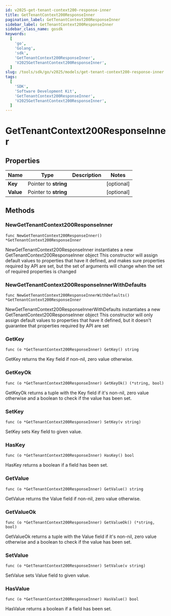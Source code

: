 ```yaml
---
id: v2025-get-tenant-context200-response-inner
title: GetTenantContext200ResponseInner
pagination_label: GetTenantContext200ResponseInner
sidebar_label: GetTenantContext200ResponseInner
sidebar_class_name: gosdk
keywords:
  [
    'go',
    'Golang',
    'sdk',
    'GetTenantContext200ResponseInner',
    'V2025GetTenantContext200ResponseInner',
  ]
slug: /tools/sdk/go/v2025/models/get-tenant-context200-response-inner
tags:
  [
    'SDK',
    'Software Development Kit',
    'GetTenantContext200ResponseInner',
    'V2025GetTenantContext200ResponseInner',
  ]
---
```


# GetTenantContext200ResponseInner

## Properties

| Name      | Type                  | Description | Notes      |
| --------- | --------------------- | ----------- | ---------- |
| **Key**   | Pointer to **string** |             | [optional] |
| **Value** | Pointer to **string** |             | [optional] |

## Methods

### NewGetTenantContext200ResponseInner

`func NewGetTenantContext200ResponseInner() *GetTenantContext200ResponseInner`

NewGetTenantContext200ResponseInner instantiates a new GetTenantContext200ResponseInner object This constructor will assign default values to properties that have it defined, and makes sure properties required by API are set, but the set of arguments will change when the set of required properties is changed

### NewGetTenantContext200ResponseInnerWithDefaults

`func NewGetTenantContext200ResponseInnerWithDefaults() *GetTenantContext200ResponseInner`

NewGetTenantContext200ResponseInnerWithDefaults instantiates a new GetTenantContext200ResponseInner object This constructor will only assign default values to properties that have it defined, but it doesn't guarantee that properties required by API are set

### GetKey

`func (o *GetTenantContext200ResponseInner) GetKey() string`

GetKey returns the Key field if non-nil, zero value otherwise.

### GetKeyOk

`func (o *GetTenantContext200ResponseInner) GetKeyOk() (*string, bool)`

GetKeyOk returns a tuple with the Key field if it's non-nil, zero value otherwise and a boolean to check if the value has been set.

### SetKey

`func (o *GetTenantContext200ResponseInner) SetKey(v string)`

SetKey sets Key field to given value.

### HasKey

`func (o *GetTenantContext200ResponseInner) HasKey() bool`

HasKey returns a boolean if a field has been set.

### GetValue

`func (o *GetTenantContext200ResponseInner) GetValue() string`

GetValue returns the Value field if non-nil, zero value otherwise.

### GetValueOk

`func (o *GetTenantContext200ResponseInner) GetValueOk() (*string, bool)`

GetValueOk returns a tuple with the Value field if it's non-nil, zero value otherwise and a boolean to check if the value has been set.

### SetValue

`func (o *GetTenantContext200ResponseInner) SetValue(v string)`

SetValue sets Value field to given value.

### HasValue

`func (o *GetTenantContext200ResponseInner) HasValue() bool`

HasValue returns a boolean if a field has been set.
